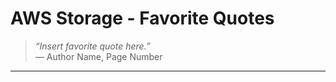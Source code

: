 # AWS Storage - Favorite Quotes

> *“Insert favorite quote here.”*  
> — Author Name, Page Number

---

